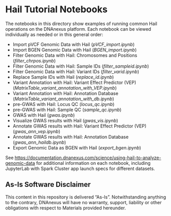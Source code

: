 # Hail Tutorial Notebooks

The notebooks in this directory show examples of running common Hail operations on the DNAnexus platform. Each notebook can be viewed individually as needed or in this general order:

- Import pVCF Genomic Data with Hail (_pVCF_import.ipynb_)
- Import BGEN Genomic Data with Hail (_BGEN_import.ipynb_)
- Filter Genomic Data with Hail: Chromosomes and Positions (_filter_chrpos.ipynb_)
- Filter Genomic Data with Hail: Sample IDs (_filter_sampleid.ipynb_)
- Filter Genomic Data with Hail: Variant IDs (_filter_varid.ipynb_)
- Replace Sample IDs with Hail (_replace_id.ipynb_)
- Variant Annotation with Hail: Variant Effect Predictor (VEP) (_MatrixTable_variant_annotation_with_VEP.ipynb_)
- Variant Annotation with Hail: Annotation Database (_MatrixTable_variant_annotation_with_db.ipynb_)
- pre-GWAS with Hail: Locus QC (_locus_qc.ipynb_)
- pre-GWAS with Hail: Sample QC (_sample_qc.ipynb_)
- GWAS with Hail (_gwas.ipynb_)
- Visualize GWAS results with Hail (_gwas_vis.ipynb_)
- Annotate GWAS results with Hail: Variant Effect Predictor (VEP) (_gwas_ann_vep.ipynb_)
- Annotate GWAS results with Hail: Annotation Database (_gwas_ann_haildb.ipynb_)
- Export Genomic Data as BGEN with Hail (_export_bgen.ipynb_)


See https://documentation.dnanexus.com/science/using-hail-to-analyze-genomic-data for additional information on each notebook, including JupyterLab with Spark Cluster app launch specs for different datasets.


## As-Is Software Disclaimer

This content in this repository is delivered “As-Is”. Notwithstanding anything to the contrary, DNAnexus will have no warranty, support, liability or other obligations with respect to Materials provided hereunder.